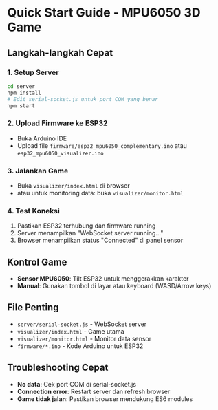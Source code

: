 # Quick Start Guide - MPU6050 3D Game

## Langkah-langkah Cepat

### 1. Setup Server
```bash
cd server
npm install
# Edit serial-socket.js untuk port COM yang benar
npm start
```

### 2. Upload Firmware ke ESP32
- Buka Arduino IDE
- Upload file `firmware/esp32_mpu6050_complementary.ino` atau `esp32_mpu6050_visualizer.ino`

### 3. Jalankan Game
- Buka `visualizer/index.html` di browser
- atau untuk monitoring data: buka `visualizer/monitor.html`

### 4. Test Koneksi
1. Pastikan ESP32 terhubung dan firmware running
2. Server menampilkan "WebSocket server running..."
3. Browser menampilkan status "Connected" di panel sensor

## Kontrol Game
- **Sensor MPU6050**: Tilt ESP32 untuk menggerakkan karakter
- **Manual**: Gunakan tombol di layar atau keyboard (WASD/Arrow keys)

## File Penting
- `server/serial-socket.js` - WebSocket server
- `visualizer/index.html` - Game utama  
- `visualizer/monitor.html` - Monitor data sensor
- `firmware/*.ino` - Kode Arduino untuk ESP32

## Troubleshooting Cepat
- **No data**: Cek port COM di serial-socket.js
- **Connection error**: Restart server dan refresh browser
- **Game tidak jalan**: Pastikan browser mendukung ES6 modules
